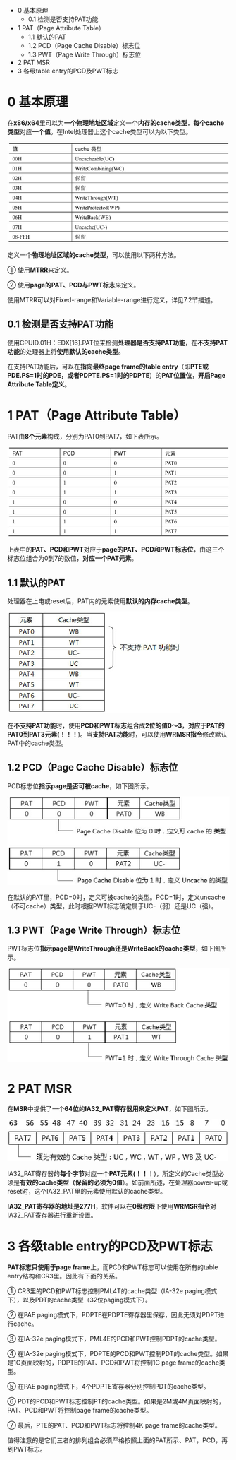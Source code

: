 - 0 基本原理
    - 0.1 检测是否支持PAT功能
- 1 PAT（Page Attribute Table）
    - 1.1 默认的PAT
    - 1.2 PCD（Page Cache Disable）标志位
    - 1.3 PWT（Page Write Through）标志位
- 2 PAT MSR
- 3 各级table entry的PCD及PWT标志

# 0 基本原理

在**x86/x64**里可以为**一个物理地址区域**定义一个**内存的cache类型**，**每个cache类型**对应**一个值**。在Intel处理器上这个cache类型可以为以下类型。

![config](./images/72.png)

定义一个**物理地址区域的cache类型**，可以使用以下两种方法。

① 使用**MTRR**来定义。

② 使用**page的PAT、PCD与PWT标志**来定义。

使用MTRR可以对Fixed\-range和Variable\-range进行定义，详见7.2节描述。

## 0.1 检测是否支持PAT功能

使用CPUID.01H：EDX[16].PAT位来检测**处理器是否支持PAT功能**，在**不支持PAT功能**的处理器上将**使用默认的cache类型**。

在支持PAT功能后，可以在**指向最终page frame的table entry**（即**PTE或PDE.PS=1时的PDE，或者PDPTE.PS=1时的PDPTE**）的**PAT位置位**，**开启Page Attribute Table定义**。

# 1 PAT（Page Attribute Table）

PAT由**8个元素**构成，分别为PAT0到PAT7，如下表所示。

![config](./images/73.png)

上表中的**PAT、PCD和PWT**对应于**page的PAT、PCD和PWT标志位**，由这三个标志位组合为0到7的数值，**对应一个PAT元素**。

## 1.1 默认的PAT

处理器在上电或reset后，PAT内的元素使用**默认的内存cache类型**。

![config](./images/74.png)

在**不支持PAT功能**时，使用**PCD和PWT标志组合**成**2位的值0～3**，**对应于PAT的PAT0到PAT3元素(！！！**)。当**支持PAT功能**时，可以使用**WRMSR指令**修改默认PAT中的cache类型。

## 1.2 PCD（Page Cache Disable）标志位

PCD标志位**指示page是否可被cache**，如下图所示。

![config](./images/75.png)

在默认的PAT里，PCD=0时，定义可被cache的类型。PCD=1时，定义uncache（不可cache）类型，此时根据PWT标志确定属于UC-（弱）还是UC（强）。

## 1.3 PWT（Page Write Through）标志位

PWT标志位**指示page是WriteThrough还是WriteBack的cache类型**，如下图所示。

![config](./images/76.png)

# 2 PAT MSR

在**MSR**中提供了一个**64位**的**IA32\_PAT寄存器用来定义PAT**，如下图所示。

![config](./images/77.png)

IA32\_PAT寄存器的**每个字节**对应一个**PAT元素(！！！**)，所定义的Cache类型必须是**有效的cache类型（保留的必须为0值**）。如前面所述，在处理器power\-up或reset时，这个IA32\_PAT里的元素使用默认的cache类型。

**IA32\_PAT寄存器的地址是277H**，软件可以在**0级权限**下使用**WRMSR指令**对IA32\_PAT寄存器进行重新设置。

# 3 各级table entry的PCD及PWT标志

**PAT标志只使用于page frame**上，而PCD和PWT标志可以使用在所有的table entry结构和CR3里。因此有下面的关系。

① CR3里的PCD和PWT标志控制PML4T的cache类型（IA\-32e paging模式下），以及PDT的cache类型（32位paging模式下）。

② 在PAE paging模式下，PDPTE在PDPTE寄存器里保存，因此无须对PDPT进行cache。

③ 在IA\-32e paging模式下，PML4E的PCD和PWT控制PDPT的cache类型。

④ 在IA\-32e paging模式下，PDPTE的PCD和PWT控制PDT的cache类型。如果是1G页面映射的，PDPTE的PAT、PCD和PWT将控制1G page frame的cache类型。

⑤ 在PAE paging模式下，4个PDPTE寄存器分别控制PDT的cache类型。

⑥ PDT的PCD和PWT标志控制PT的cache类型。如果是2M或4M页面映射的，PAT、PCD和PWT将控制page frame的cache类型。

⑦ 最后，PTE的PAT、PCD和PWT标志将控制4K page frame的cache类型。

值得注意的是它们三者的排列组合必须严格按照上面的PAT所示、PAT，PCD，再到PWT标志。